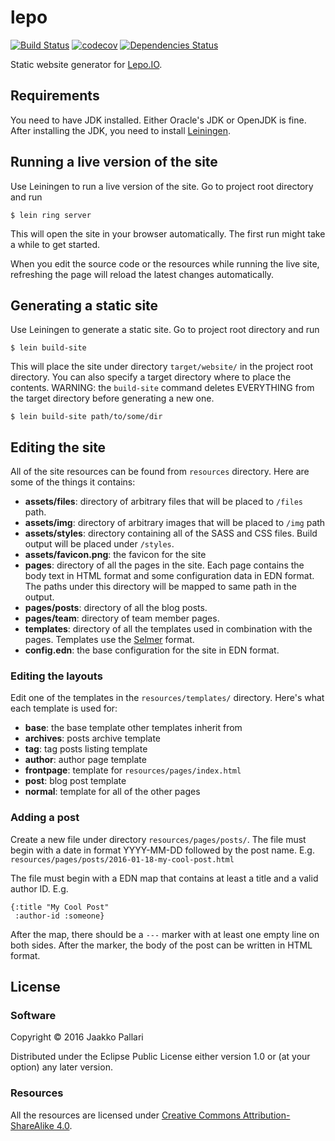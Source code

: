 # lepo

[![Build Status](https://travis-ci.org/Lepovirta/lepo.svg?branch=master)](https://travis-ci.org/Lepovirta/lepo)
[![codecov](https://codecov.io/gh/Lepovirta/lepo/branch/master/graph/badge.svg)](https://codecov.io/gh/Lepovirta/lepo)
[![Dependencies Status](https://jarkeeper.com/Lepovirta/lepo/status.svg)](https://jarkeeper.com/Lepovirta/lepo)

Static website generator for [Lepo.IO](https://lepo.io/).

## Requirements

You need to have JDK installed.
Either Oracle's JDK or OpenJDK is fine.
After installing the JDK, you need to install [Leiningen](http://leiningen.org/).

## Running a live version of the site

Use Leiningen to run a live version of the site.
Go to project root directory and run

    $ lein ring server

This will open the site in your browser automatically.
The first run might take a while to get started.

When you edit the source code or the resources while running the live site,
refreshing the page will reload the latest changes automatically.

## Generating a static site

Use Leiningen to generate a static site.
Go to project root directory and run

    $ lein build-site

This will place the site under directory `target/website/` in the project root directory.
You can also specify a target directory where to place the contents.
WARNING: the `build-site` command deletes EVERYTHING from the target directory before generating a new one.

    $ lein build-site path/to/some/dir

## Editing the site

All of the site resources can be found from `resources` directory.
Here are some of the things it contains:

* **assets/files**: directory of arbitrary files that will be placed to `/files` path.
* **assets/img**: directory of arbitrary images that will be placed to `/img` path
* **assets/styles**: directory containing all of the SASS and CSS files.
  Build output will be placed under `/styles`.
* **assets/favicon.png**: the favicon for the site
* **pages**: directory of all the pages in the site.
  Each page contains the body text in HTML format and some configuration data in EDN format.
  The paths under this directory will be mapped to same path in the output.
* **pages/posts**: directory of all the blog posts.
* **pages/team**: directory of team member pages.
* **templates**: directory of all the templates used in combination with the pages.
  Templates use the [Selmer](https://github.com/yogthos/Selmer) format.
* **config.edn**: the base configuration for the site in EDN format.

### Editing the layouts

Edit one of the templates in the `resources/templates/` directory.
Here's what each template is used for:

* **base**: the base template other templates inherit from
* **archives**: posts archive template
* **tag**: tag posts listing template
* **author**: author page template
* **frontpage**: template for `resources/pages/index.html`
* **post**: blog post template
* **normal**: template for all of the other pages

### Adding a post

Create a new file under directory `resources/pages/posts/`.
The file must begin with a date in format YYYY-MM-DD followed by the post name.
E.g. `resources/pages/posts/2016-01-18-my-cool-post.html`

The file must begin with a EDN map that contains at least a title and a valid author ID.
E.g.

```
{:title "My Cool Post"
 :author-id :someone}
```

After the map, there should be a `---` marker with at least one empty line on both sides.
After the marker, the body of the post can be written in HTML format.

## License

### Software

Copyright © 2016 Jaakko Pallari

Distributed under the Eclipse Public License either version 1.0 or (at
your option) any later version.

### Resources

All the resources are licensed under
[Creative Commons Attribution-ShareAlike 4.0](http://creativecommons.org/licenses/by-sa/4.0/).
